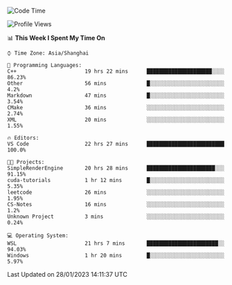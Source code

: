<!--START_SECTION:waka-->
![Code Time](http://img.shields.io/badge/Code%20Time-621%20hrs%2021%20mins-blue)

![Profile Views](http://img.shields.io/badge/Profile%20Views-0-blue)

📊 **This Week I Spent My Time On** 

```text
⌚︎ Time Zone: Asia/Shanghai

💬 Programming Languages: 
C++                      19 hrs 22 mins      █████████████████████░░░░   86.23% 
Other                    56 mins             █░░░░░░░░░░░░░░░░░░░░░░░░   4.2% 
Markdown                 47 mins             █░░░░░░░░░░░░░░░░░░░░░░░░   3.54% 
CMake                    36 mins             ░░░░░░░░░░░░░░░░░░░░░░░░░   2.74% 
XML                      20 mins             ░░░░░░░░░░░░░░░░░░░░░░░░░   1.55%

🔥 Editors: 
VS Code                  22 hrs 27 mins      █████████████████████████   100.0%

🐱‍💻 Projects: 
SimpleRenderEngine       20 hrs 28 mins      ██████████████████████░░░   91.15% 
cuda-tutorials           1 hr 12 mins        █░░░░░░░░░░░░░░░░░░░░░░░░   5.35% 
leetcode                 26 mins             ░░░░░░░░░░░░░░░░░░░░░░░░░   1.95% 
CS-Notes                 16 mins             ░░░░░░░░░░░░░░░░░░░░░░░░░   1.2% 
Unknown Project          3 mins              ░░░░░░░░░░░░░░░░░░░░░░░░░   0.24%

💻 Operating System: 
WSL                      21 hrs 7 mins       ███████████████████████░░   94.03% 
Windows                  1 hr 20 mins        █░░░░░░░░░░░░░░░░░░░░░░░░   5.97%

```


 Last Updated on 28/01/2023 14:11:37 UTC
<!--END_SECTION:waka-->